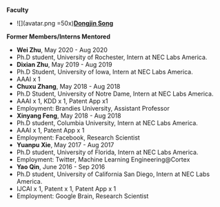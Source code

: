 
**Faculty**
* ![](avatar.png =50x)[**Dongjin Song**](https://songdj.github.io/)


**Former Members/Interns Mentored**

* **Wei Zhu**, May 2020 - Aug 2020
 * Ph.D student, University of Rochester, Intern at NEC Labs America.
* **Dixian Zhu**, May 2019 - Aug 2019
 * Ph.D Student, University of Iowa, Intern at NEC Labs America.
 * AAAI x 1
* **Chuxu Zhang**, May 2018 - Aug 2018
 * Ph.D Student, University of Notre Dame, Intern at NEC Labs America.
 * AAAI x 1, KDD x 1, Patent App x1
 * Employment: Brandies University, Assistant Professor
* **Xinyang Feng**, May 2018 - Aug 2018
 * Ph.D student, Columbia University, Intern at NEC Labs America.
 * AAAI x 1, Patent App x 1
 * Employment: Facebook, Research Scientist
* **Yuanpu Xie**, May 2017 - Aug 2017
 * Ph.D student, University of Florida, Intern at NEC Labs America.
 * Employment: Twitter, Machine Learning Engineering@Cortex
* **Yao Qin**, June 2016 - Sep 2016
 * Ph.D student, University of California San Diego, Intern at NEC Labs America.
 * IJCAI x 1, Patent x 1, Patent App x 1
 * Employment: Google Brain, Research Scientist
